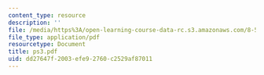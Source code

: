 ```yaml
---
content_type: resource
description: ''
file: /media/https%3A/open-learning-course-data-rc.s3.amazonaws.com/8-514-strongly-correlated-systems-in-condensed-matter-physics-fall-2003/dd27647f2003efe92760c2529af87011_ps3.pdf
file_type: application/pdf
resourcetype: Document
title: ps3.pdf
uid: dd27647f-2003-efe9-2760-c2529af87011
---
```

